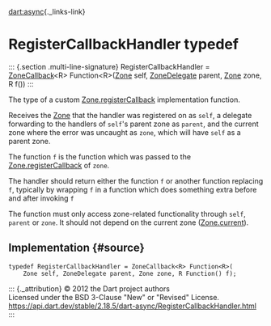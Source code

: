 [dart:async](../dart-async/dart-async-library){._links-link}

RegisterCallbackHandler typedef
===============================

::: {.section .multi-line-signature}
RegisterCallbackHandler = [ZoneCallback](zonecallback)\<R\>
Function\<R\>([Zone](zone-class) self,
[ZoneDelegate](zonedelegate-class) parent, [Zone](zone-class) zone, R
f())
:::

The type of a custom [Zone.registerCallback](zone/registercallback)
implementation function.

Receives the [Zone](zone-class) that the handler was registered on as
`self`, a delegate forwarding to the handlers of `self`\'s parent zone
as `parent`, and the current zone where the error was uncaught as
`zone`, which will have `self` as a parent zone.

The function `f` is the function which was passed to the
[Zone.registerCallback](zone/registercallback) of `zone`.

The handler should return either the function `f` or another function
replacing `f`, typically by wrapping `f` in a function which does
something extra before and after invoking `f`

The function must only access zone-related functionality through `self`,
`parent` or `zone`. It should not depend on the current zone
([Zone.current](zone/current)).

Implementation {#source}
--------------

``` {.language-dart data-language="dart"}
typedef RegisterCallbackHandler = ZoneCallback<R> Function<R>(
    Zone self, ZoneDelegate parent, Zone zone, R Function() f);
```

::: {._attribution}
© 2012 the Dart project authors\
Licensed under the BSD 3-Clause \"New\" or \"Revised\" License.\
<https://api.dart.dev/stable/2.18.5/dart-async/RegisterCallbackHandler.html>
:::
